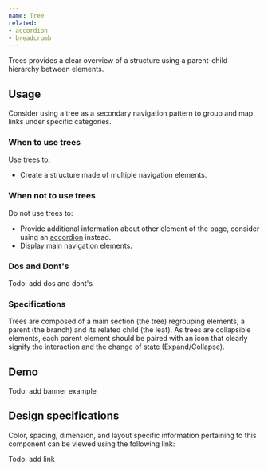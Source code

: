 ```yaml
---
name: Tree
related:
- accordion
- breadcrumb
---
```


Trees provides a clear overview of a structure using a parent-child hierarchy between elements.

## Usage
Consider using a tree as a secondary navigation pattern to group and map links under specific categories.

### When to use trees
Use trees to:
- Create a structure made of multiple navigation elements.

### When not to use trees
Do not use trees to:
- Provide additional information about other element of the page, consider using an [accordion](/components/accordion) instead.
- Display main navigation elements.

### Dos and Dont's

Todo: add dos and dont's

### Specifications
Trees are composed of a main section (the tree) regrouping elements, a parent (the branch) and its related child (the leaf). As trees are collapsible elements, each parent element should be paired with an icon that clearly signify the interaction and the change of state (Expand/Collapse).

## Demo

Todo: add banner example

## Design specifications

Color, spacing, dimension, and layout specific information pertaining to this component can be viewed using the following link:

Todo: add link